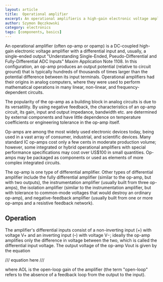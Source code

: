 ```yaml
---
layout: article
title:  Operational amplifier
excerpt: An operational amplifieris a high-gain electronic voltage amplifier with a differential input and a single-ended output.
author: Szymon Bęczkowski
category: electronics
tags: [components, basics]
---
```


An operational amplifier (often op-amp or opamp) is a DC-coupled high-gain electronic voltage amplifier with a differential input and, usually, a single-ended output <span class="marginnote">"Understanding Single-Ended, Pseudo-Differential and Fully-Differential ADC Inputs" Maxim Application Note 1108</span>. In this configuration, an op-amp produces an output potential (relative to circuit ground) that is typically hundreds of thousands of times larger than the potential difference between its input terminals. Operational amplifiers had their origins in analog computers, where they were used to perform mathematical operations in many linear, non-linear, and frequency-dependent circuits.

The popularity of the op-amp as a building block in analog circuits is due to its versatility. By using negative feedback, the characteristics of an op-amp circuit, its gain, input and output impedance, bandwidth etc. are determined by external components and have little dependence on temperature coefficients or engineering tolerance in the op-amp itself.

Op-amps are among the most widely used electronic devices today, being used in a vast array of consumer, industrial, and scientific devices. Many standard IC op-amps cost only a few cents in moderate production volume; however, some integrated or hybrid operational amplifiers with special performance specifications may cost over US$100 in small quantities. Op-amps may be packaged as components or used as elements of more complex integrated circuits.

The op-amp is one type of differential amplifier. Other types of differential amplifier include the fully differential amplifier (similar to the op-amp, but with two outputs), the instrumentation amplifier (usually built from three op-amps), the isolation amplifier (similar to the instrumentation amplifier, but with tolerance to common-mode voltages that would destroy an ordinary op-amp), and negative-feedback amplifier (usually built from one or more op-amps and a resistive feedback network).

## Operation

The amplifier's differential inputs consist of a non-inverting input (+) with voltage V+ and an inverting input (–) with voltage V−; ideally the op-amp amplifies only the difference in voltage between the two, which is called the differential input voltage. The output voltage of the op-amp Vout is given by the equation

/// equation here ///

where AOL is the open-loop gain of the amplifier (the term "open-loop" refers to the absence of a feedback loop from the output to the input).
